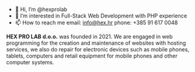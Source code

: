 - 👋 Hi, I’m @hexprolab
- 👀 I’m interested in Full-Stack Web Development with PHP experience
- 📫 How to reach me email: info@hex.hr  phone: +385 91 617 0048

**HEX PRO LAB d.o.o.** was founded in 2021.
We are engaged in web programming for the creation and maintenance of websites with hosting services, we also do repair for electronic devices such as mobile phones, tablets, computers and retail equipment for mobile phones and other computer systems.
<!---
hexprolab/hexprolab is a ✨ special ✨ repository because its `README.md` (this file) appears on your GitHub profile.
You can click the Preview link to take a look at your changes.
--->
